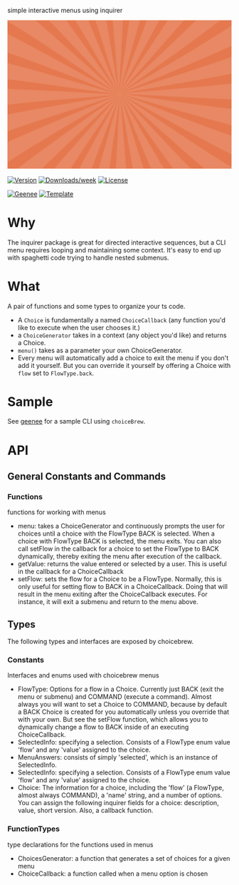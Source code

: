 
[//]: # ( ns__file unit: standard, comp: README.md )

[//]: # ( ns__custom_start beginning )

[//]: # ( ns__custom_end beginning )

[//]: # ( ns__start_section intro )

[//]: # ( ns__custom_start description )
simple interactive menus using inquirer

![](src/custom/images/choicebrew.gif)

[//]: # ( ns__custom_end description )

[//]: # ( ns__custom_start afterDescription )

[//]: # ( ns__custom_end afterDescription )

[//]: # ( ns__custom_start badges )

[//]: # ( ns__start_section usageSection )

[![Version](https://img.shields.io/npm/v/choicebrew.svg)](https://npmjs.org/package/choicebrew)
[![Downloads/week](https://img.shields.io/npm/dw/choicebrew.svg)](https://npmjs.org/package/choicebrew)
[![License](https://img.shields.io/npm/l/choicebrew.svg)](https://github.com/YizYah/choicebrew/blob/master/package.json)

[![Geenee](https://img.shields.io/badge/maintained%20by-geenee-brightgreen)](https://npmjs.org/package/geenee)
[![Template](https://img.shields.io/badge/template-ts--packrat-blue)](https://npmjs.org/package/ts-packrat)

[//]: # ( ns__custom_end badges )

[//]: # ( ns__end_section intro )


[//]: # ( ns__start_section api )


[//]: # ( ns__custom_start APIIntro )
# Why
The inquirer package is great for directed interactive sequences, but a CLI menu requires looping and maintaining some context.  It's easy to end up with spaghetti code trying to handle nested submenus.

# What
A pair of functions and some types to organize your ts code.
* A `Choice` is fundamentally a named `ChoiceCallback` (any function you'd like to execute when the user chooses it.)
* a `ChoiceGenerator` takes in a context (any object you'd like) and returns a Choice.  
* `menu()` takes as a parameter your own ChoiceGenerator.
* Every menu will automatically add a choice to exit the menu if you don't add it yourself. But you can override it yourself by offering a Choice with `flow` set to `FlowType.back`.

# Sample
See [geenee](https://www.npmjs.com/package/geenee) for a sample CLI using `choiceBrew`.

# API

[//]: # ( ns__custom_end APIIntro )


[//]: # ( ns__custom_start constantsIntro )
## General Constants and Commands

[//]: # ( ns__custom_end constantsIntro )


[//]: # ( ns__start_section constants-functions )

### Functions
functions for working with menus
* menu: takes a ChoiceGenerator and continuously prompts the user for choices until a choice with the FlowType BACK is selected. When a choice with FlowType BACK is selected, the menu exits. You can also call setFlow in the callback for a choice to set the FlowType to BACK dynamically, thereby exiting the menu after execution of the callback.
* getValue: returns the value entered or selected by a user.  This is useful in the callback for a ChoiceCallback
* setFlow: sets the flow for a Choice to be a FlowType.  Normally, this is only useful for setting flow to BACK in a ChoiceCallback.  Doing that will result in the menu exiting after the ChoiceCallback executes.  For instance, it will exit a submenu and return to the menu above.

[//]: # ( ns__end_section constants-functions )




[//]: # ( ns__start_section types )

[//]: # ( ns__custom_start typeIntro )
## Types
The following types and interfaces are exposed by choicebrew.

[//]: # ( ns__custom_end typeIntro )


[//]: # ( ns__start_section types-constants )

### Constants
Interfaces and enums used with choicebrew menus
* FlowType: Options for a flow in a Choice.  Currently just BACK (exit the menu or submenu) and COMMAND (execute a command).  Almost always you will want to set a Choice to COMMAND, because by default a BACK Choice is created for you automatically unless you override that with your own.  But see the setFlow function, which allows you to dynamically change a flow to BACK inside of an executing ChoiceCallback.
* SelectedInfo: specifying a selection.  Consists of a FlowType enum value &#x27;flow&#x27; and any &#x27;value&#x27; assigned to the choice.
* MenuAnswers: consists of simply &#x27;selected&#x27;, which is an instance of SelectedInfo.
* SelectedInfo: specifying a selection.  Consists of a FlowType enum value &#x27;flow&#x27; and any &#x27;value&#x27; assigned to the choice.
* Choice: The information for a choice, including the &#x27;flow&#x27; (a FlowType, almost always COMMAND), a &#x27;name&#x27; string, and a number of options. You can assign the following inquirer fields for a choice: description, value, short version.  Also, a callback function.

[//]: # ( ns__end_section types-constants )


[//]: # ( ns__start_section types-functionTypes )

### FunctionTypes
type declarations for the functions used in menus
* ChoicesGenerator: a function that generates a set of choices for a given menu
* ChoiceCallback: a function called when a menu option is chosen

[//]: # ( ns__end_section types-functionTypes )




[//]: # ( ns__end_section types )


[//]: # ( ns__end_section api )


